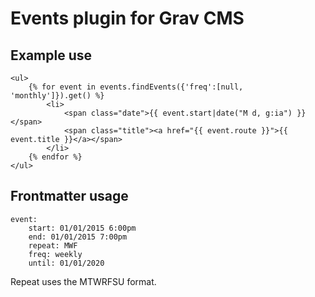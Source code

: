 # Events plugin for Grav CMS

## Example use

```
<ul>
    {% for event in events.findEvents({'freq':[null, 'monthly']}).get() %}
        <li>
            <span class="date">{{ event.start|date("M d, g:ia") }}</span>
            <span class="title"><a href="{{ event.route }}">{{ event.title }}</a></span>
        </li>
    {% endfor %}
</ul>
```

## Frontmatter usage

```
event:
    start: 01/01/2015 6:00pm
    end: 01/01/2015 7:00pm
    repeat: MWF
    freq: weekly
    until: 01/01/2020
```

Repeat uses the MTWRFSU format.